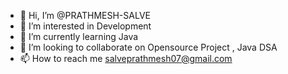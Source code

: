 - 👋 Hi, I’m @PRATHMESH-SALVE
- 👀 I’m interested in Development 
- 🌱 I’m currently learning Java
- 💞️ I’m looking to collaborate on Opensource Project , Java DSA
- 📫 How to reach me salveprathmesh07@gmail.com


<!---
PRATHMESH-SALVE/PRATHMESH-SALVE is a ✨ special ✨ repository because its `README.md` (this file) appears on your GitHub profile.
You can click the Preview link to take a look at your changes.
--->

